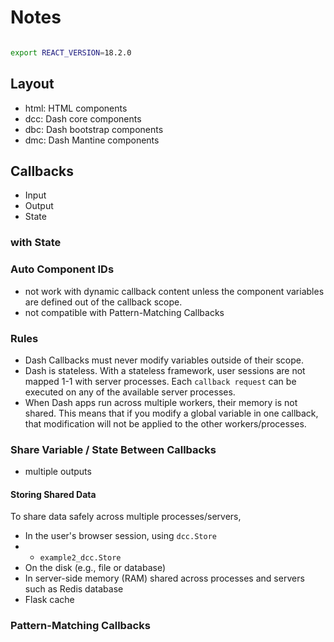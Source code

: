 # Notes

```bash

export REACT_VERSION=18.2.0


```

## Layout

- html: HTML components
- dcc: Dash core components
- dbc: Dash bootstrap components
- dmc: Dash Mantine components

## Callbacks

- Input
- Output
- State

### with State

### Auto Component IDs

- not work with dynamic callback content unless the component variables are defined out of the callback scope.
- not compatible with Pattern-Matching Callbacks

### Rules

- Dash Callbacks must never modify variables outside of their scope.
- Dash is stateless. With a stateless framework, user sessions are not mapped 1-1 with server processes. Each `callback request` can be executed on any of the available server processes.
- When Dash apps run across multiple workers, their memory is not shared. This means that if you modify a global variable in one callback, that modification will not be applied to the other workers/processes.

### Share Variable / State Between Callbacks

- multiple outputs

#### Storing Shared Data

To share data safely across multiple processes/servers,

- In the user's browser session, using `dcc.Store`
- - `example2_dcc.Store`
- On the disk (e.g., file or database)
- In server-side memory (RAM) shared across processes and servers such as Redis database
- Flask cache

### Pattern-Matching Callbacks
